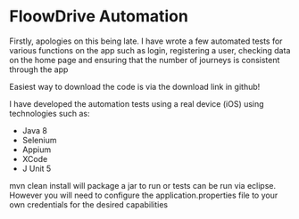  # FloowDrive Automation
 
 Firstly, apologies on this being late. I have wrote a few automated tests for various functions on the app such as login, registering a user, checking data on the home page and ensuring that the number of journeys is consistent through the app

Easiest way to download the code is via the download link in github! 

I have developed the automation tests using a real device (iOS) using technologies such as:

* Java 8
* Selenium
* Appium
* XCode
* J Unit 5

mvn clean install will package a jar to run or tests can be run via eclipse. However you will need to configure the application.properties file to your own credentials for the desired capabilities


